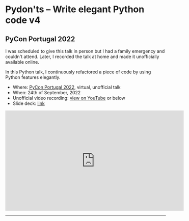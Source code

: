 # Pydon'ts – Write elegant Python code v4

## PyCon Portugal 2022

I was scheduled to give this talk in person but I had a family emergency and couldn't attend.
Later, I recorded the talk at home and made it unofficially available online.

In this Python talk, I continuously refactored a piece of code by using Python features elegantly.

 - Where: [PyCon Portugal 2022](https://2022.pycon.pt), virtual, unofficial talk
 - When: 24th of September, 2022
 - Unofficial video recording: [view on YouTube](https://youtu.be/ETg64K32Okc) or below
 - Slide deck: [link](https://github.com/mathspp/talks/blob/main/20220924_pycon_portugal_pydonts_4/slide_deck.pdf)

<div style="text-align:center">
<iframe width="560" height="315" src="https://www.youtube.com/embed/ETg64K32Okc" title="YouTube video player" frameborder="0" allow="accelerometer; autoplay; clipboard-write; encrypted-media; gyroscope; picture-in-picture; web-share" allowfullscreen></iframe>
</div>

---
